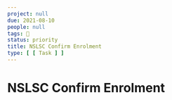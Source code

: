 ```yaml
---
project: null
due: 2021-08-10
people: null
tags: 🧨
status: priority
title: NSLSC Confirm Enrolment
type: [ [ Task ] ]
---
```


# NSLSC Confirm Enrolment